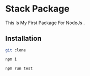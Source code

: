 # Stack Package
This Is My First Package For NodeJs .

## Installation

``` bash
git clone 

npm i 

npm run test
```

